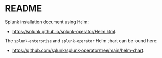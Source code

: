 # README

Splunk installation document using Helm:
- <https://splunk.github.io/splunk-operator/Helm.html>.

The `splunk-enterprise` and `splunk-operator` Helm chart can be found here:
- <https://github.com/splunk/splunk-operator/tree/main/helm-chart>.
